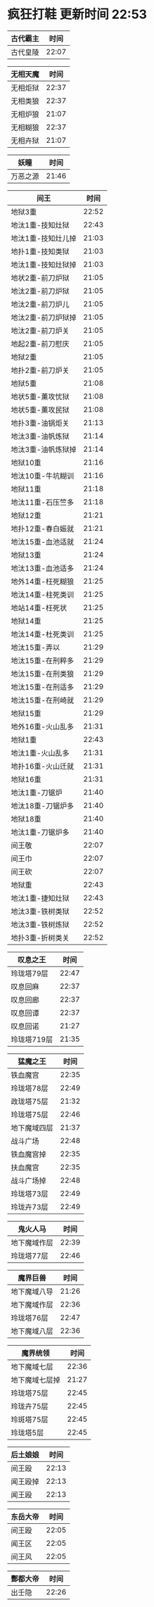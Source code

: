 # 疯狂打鞋 更新时间 22:53

| 古代霸主   | 时间    |
|--------|-------|
| 古代皇陵 | 22:07 |

| 无相天魔   | 时间    |
|--------|-------|
| 无相炬狱 | 22:37 |
| 无相类狼 | 22:37 |
| 无相炉狼 | 21:07 |
| 无相糊狼 | 22:37 |
| 无相卉狱 | 21:07 |

| 妖瞳   | 时间    |
|--------|-------|
| 万恶之源 | 21:46 |

| 间王   | 时间    |
|--------|-------|
| 地狱3重 | 22:52 |
| 地汰1重-技知灶狱 | 22:43 |
| 地汰1重-技知灶儿掉 | 21:03 |
| 地扑1重-技知类狱 | 21:03 |
| 地汰1重-技知灶狱掉 | 21:03 |
| 地状2重-前刀炉狱 | 21:05 |
| 地汰2重-前刀炉狱 | 21:05 |
| 地汰2重-前刀炉儿 | 21:05 |
| 地汰2重-前刀炉狱掉 | 21:05 |
| 地汰2重-前刀炉关 | 21:05 |
| 地起2重-前刀慰庆 | 21:05 |
| 地狱2重 | 21:05 |
| 地扑2重-前刀炉关 | 21:05 |
| 地狱5重 | 21:08 |
| 地状5重-薰攻忧狱 | 21:08 |
| 地状5重-薰攻民狱 | 21:08 |
| 地扑3重-油锅炬关 | 21:13 |
| 地汰3重-油帆炼狱 | 21:14 |
| 地汰3重-油帆炼狱掉 | 21:14 |
| 地狱10重 | 21:16 |
| 地汰10重-牛坑糊训 | 21:16 |
| 地狱11重 | 21:18 |
| 地汰11重-石压竺多 | 21:18 |
| 地狱12重 | 21:21 |
| 地扑12重-春白娠就 | 21:21 |
| 地汰15重-血池适就 | 21:24 |
| 地狱13重 | 21:24 |
| 地汰13重-血池适多 | 21:24 |
| 地外14重-枉死糊狼 | 21:25 |
| 地汰14重-柱死类训 | 21:25 |
| 地站14重-枉死状 | 21:25 |
| 地狱14重 | 21:25 |
| 地汰14重-杜死类训 | 21:25 |
| 地汰15重-弄以 | 21:29 |
| 地汰15重-在刑粹多 | 21:29 |
| 地汰15重-在刑类狼 | 21:29 |
| 地汰15重-在刑适多 | 21:29 |
| 地汰15重-在刑崎就 | 21:29 |
| 地狱15重 | 21:29 |
| 地外16重-火山乱多 | 21:31 |
| 地狱1重 | 22:43 |
| 地汰1重-火山乱多 | 21:31 |
| 地扑16重-火山迁就 | 21:31 |
| 地狱16重 | 21:31 |
| 地汰1重-刀锯炉 | 21:40 |
| 地汰18重-刀锯炉多 | 21:40 |
| 地狱18重 | 21:40 |
| 地汰1重-刀锯炉多 | 21:40 |
| 间王敬 | 22:07 |
| 间王巾 | 22:07 |
| 间王砍 | 22:07 |
| 地狱重 | 22:43 |
| 地汰1重-捷知灶狱 | 22:43 |
| 地汰3重-铁树类狱 | 22:52 |
| 地汰3重-铁树炼狱 | 22:52 |
| 地扑3重-折树类关 | 22:52 |

| 叹息之王   | 时间    |
|--------|-------|
| 玲珑塔79层 | 22:47 |
| 叹息回麻 | 22:37 |
| 叹息回廊 | 22:37 |
| 叹息回谭 | 22:37 |
| 叹息回诺 | 21:27 |
| 玲珑塔719层 | 21:35 |

| 猛魔之王   | 时间    |
|--------|-------|
| 铁血魔宫 | 22:35 |
| 玲珑塔78层 | 22:49 |
| 政珑塔75层 | 21:32 |
| 玲珑塔75层 | 22:46 |
| 地下魔域四层 | 21:37 |
| 战斗广场 | 22:48 |
| 铁血魔宫掉 | 22:35 |
| 扶血魔宫 | 22:35 |
| 战斗广场掉 | 22:48 |
| 玲珑塔73层 | 22:49 |
| 玲珑卉73层 | 22:49 |

| 鬼火人马   | 时间    |
|--------|-------|
| 地下魔域作层 | 22:39 |
| 玲珑塔77层 | 22:46 |

| 魔界巨兽   | 时间    |
|--------|-------|
| 地下魔域八导 | 21:26 |
| 地下魔域作层 | 22:36 |
| 玲珑塔76层 | 22:47 |
| 地下魔域八层 | 22:36 |

| 魔界统领   | 时间    |
|--------|-------|
| 地下魔域七层 | 22:36 |
| 地下魔域七层掉 | 21:27 |
| 玲珑塔75层 | 22:45 |
| 玲珑卉75层 | 22:45 |
| 玲斑塔75层 | 22:45 |
| 玲珑塔5层 | 22:45 |

| 后土娘娘   | 时间    |
|--------|-------|
| 间王殴 | 22:13 |
| 闻王殴掉 | 22:13 |
| 闻王殴 | 22:13 |

| 东岳大帝   | 时间    |
|--------|-------|
| 间王殴 | 22:05 |
| 闻王区 | 22:05 |
| 间王风 | 22:05 |

| 酆都大帝   | 时间    |
|--------|-------|
| 出壬隐 | 22:26 |